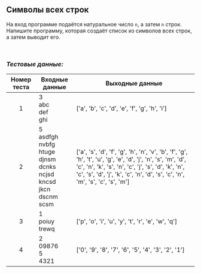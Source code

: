 ## Символы всех строк

На вход программе подаётся натуральное число <code>n</code>, а затем <code>n</code> строк.
Напишите программу, которая создаёт список из символов всех строк, а затем выводит его.

<br>

### *Тестовые данные:*

| Номер теста | Входные данные                                                                             | Выходные данные                                                                                                                                                                                                                                        |
|:-----------:|--------------------------------------------------------------------------------------------|--------------------------------------------------------------------------------------------------------------------------------------------------------------------------------------------------------------------------------------------------------|
|      1      | 3<br>abc<br>def<br>ghi                                                                     | \['a', 'b', 'c', 'd', 'e', 'f', 'g', 'h', 'i']                                                                                                                                                                                                         |
|      2      | 5<br>asdfgh<br>nvbfg<br>htuge<br>djnsm<br>dcnks<br>ncjsd<br>kncsd<br>jkcn<br>dscnm<br>scsm | \['a', 's', 'd', 'f', 'g', 'h', 'n', 'v', 'b', 'f', 'g', 'h', 't', 'u', 'g', 'e', 'd', 'j', 'n', 's', 'm', 'd', 'c', 'n', 'k', 's', 'n', 'c', 'j', 's', 'd', 'k', 'n', 'c', 's', 'd', 'j', 'k', 'c', 'n', 'd', 's', 'c', 'n', 'm', 's', 'c', 's', 'm'] |
|      3      | 1<br>poiuy<br>trewq                                                                        | \['p', 'o', 'i', 'u', 'y', 't', 'r', 'e', 'w', 'q']                                                                                                                                                                                                    |
|      4      | 2<br>09876<br>5<br>4321                                                                    | \['0', '9', '8', '7', '6', '5', '4', '3', '2', '1']                                                                                                                                                                                                    |